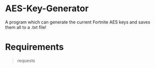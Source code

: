 # AES-Key-Generator
A program which can generate the current Fortnite AES keys and saves them all to a .txt file!

# Requirements

> requests
